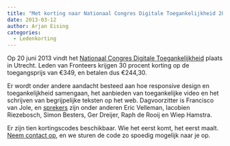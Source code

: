 ```yaml
---
title: "Met korting naar Nationaal Congres Digitale Toegankelijkheid 2013"
date: 2013-03-12
author: Arjan Eising
categories: 
  - Ledenkorting
---
```

Op 20 juni 2013 vindt het [Nationaal Congres Digitale Toegankelijkheid](http://www.ncdt.nl/) plaats in Utrecht. Leden van Fronteers krijgen 30 procent korting op de toegangsprijs van €349, en betalen dus €244,30.

Er wordt onder andere aandacht besteed aan hoe responsive design en toegankelijkheid samengaan, het aanbieden van toegankelijke video en het schrijven van begrijpelijke teksten op het web. Dagvoorzitter is Francisco van Jole, en [sprekers](http://www.ncdt.nl/sprekers/) zijn onder anderen Eric Velleman, Iacobien Riezebosch, Simon Besters, Ger Dreijer, Raph de Rooij en Wiep Hamstra.

Er zijn tien kortingscodes beschikbaar. Wie het eerst komt, het eerst maalt. [Neem contact op](/nl/vereniging/contact/), en we sturen de code zo spoedig mogelijk naar je op.
